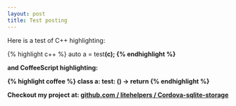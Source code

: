 ```yaml
---
layout: post
title: Test posting
---
```


Here is a test of C++ highlighting:

{% highlight c++ %}
auto a = test<b>(c);
{% endhighlight %}

and CoffeeScript highlighting:

{% highlight coffee %}
class a:
  test: () -> return
{% endhighlight %}

Checkout my project at: [github.com / litehelpers / Cordova-sqlite-storage](https://github.com/litehelpers/Cordova-sqlite-storage)

